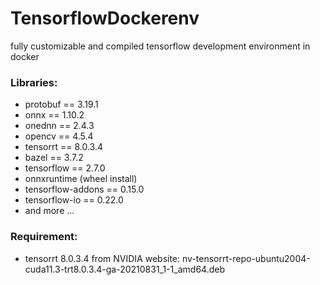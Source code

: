 # TensorflowDockerenv

fully customizable and compiled tensorflow development environment in docker

### Libraries:
* protobuf == 3.19.1
* onnx == 1.10.2
* onednn == 2.4.3
* opencv == 4.5.4
* tensorrt == 8.0.3.4
* bazel == 3.7.2
* tensorflow == 2.7.0
* onnxruntime (wheel install)
* tensorflow-addons == 0.15.0
* tensorflow-io == 0.22.0
* and more ...

### Requirement:
* tensorrt 8.0.3.4 from NVIDIA website: nv-tensorrt-repo-ubuntu2004-cuda11.3-trt8.0.3.4-ga-20210831_1-1_amd64.deb
